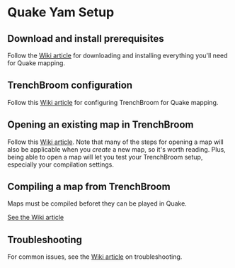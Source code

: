 # Quake Yam Setup


## Download and install prerequisites
Follow the [Wiki article](https://github.com/ranguli/quake-jam-2024/wiki/Download-and-install-prerequisites) for downloading and installing everything you'll need for Quake mapping.

## TrenchBroom configuration
Follow this [Wiki article](https://github.com/ranguli/quake-jam-2024/wiki/TrenchBroom-configuration) for configuring TrenchBroom for Quake mapping.

## Opening an existing map in TrenchBroom
Follow this [Wiki article](https://github.com/ranguli/quake-jam-2024/wiki/Opening-an-existing-map-in-TrenchBroom). Note that many of the steps for opening a map will also be applicable when you _create_ a new map,
so it's worth reading. Plus, being able to open a map will let you test your TrenchBroom setup, especially your compilation settings.

## Compiling a map from TrenchBroom
Maps must be compiled beforet they can be played in Quake.

[See the Wiki article](https://github.com/ranguli/quake-jam-2024/wiki/Compiling-a-map-in-TrenchBroom)



## Troubleshooting

For common issues, see the [Wiki article](https://github.com/ranguli/quake-jam-2024/wiki/Troubleshooting) on troubleshooting.
